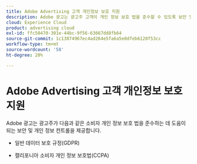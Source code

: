 ```yaml
---
title: Adobe Advertising 고객 개인정보 보호 지원
description: Adobe 광고는 광고주 고객이 개인 정보 보호 법을 준수할 수 있도록 보안 및 개인 정보 제어를 제공합니다.
cloud: Experience Cloud
product: advertising cloud
exl-id: ffc50470-301e-44bc-9f56-63667dd8fb64
source-git-commit: 1c13874967ec4ad264e5fa6a5e0dfeb6120f53cc
workflow-type: tm+mt
source-wordcount: '58'
ht-degree: 20%

---
```


# Adobe Advertising 고객 개인정보 보호 지원

Adobe 광고는 광고주가 다음과 같은 소비자 개인 정보 보호 법을 준수하는 데 도움이 되는 보안 및 개인 정보 컨트롤을 제공합니다.

* 일반 데이터 보호 규정(GDPR)

* 캘리포니아 소비자 개인 정보 보호법(CCPA)
